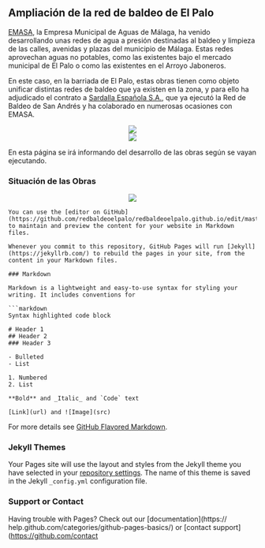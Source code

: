 ## Ampliación de la red de baldeo de El Palo
[EMASA](https://www.emasa.es/), la Empresa Municipal de Aguas de Málaga, ha venido desarrollando unas redes de agua a presión destinadas al baldeo y limpieza de las calles, avenidas y plazas del municipio de Málaga. Estas redes aprovechan  aguas no potables, como las existentes bajo el mercado municipal de El Palo o como las existentes en el Arroyo Jaboneros.

En este caso, en la barriada de El Palo, estas obras tienen como objeto unificar distintas redes de baldeo que ya existen en la zona, y para ello ha adjudicado el contrato a [Sardalla Española S.A.](http://www.sardesa.com/), que ya ejecutó la Red de Baldeo de San Andrés y ha colaborado en numerosas ocasiones con EMASA. 

<div style="text-align:center"><img src ="http://www.sardesa.com/wp-content/uploads/2013/07/logo1.png" /></div> 

<div style="text-align:center"><img src ="https://www.emasa.es/wp-content/themes/twentyeleven/img/34.png" /></div>

En esta página se irá informando del desarrollo de las obras según se vayan ejecutando.

### Situación de las Obras
<div style="text-align:center"><img src ="https://lh3.googleusercontent.com/P42CqoSGerylEoRHf6ZXuR85dBCvrKMDBzbwQyP6tn6Inu5SmCpGUsYBggDG1s7vk5_hhLU0-oDt7ZrGiRo34f9Ns6e57ObrwJsMz6GXzsZ5DSS3rnxm3htl_tkC1kseYRX10rGS0jg0xnGwYct81Sad8MKPNYnQ_GV0qV_xa5bkIY34qeGu36oIEooKplykN-R-vfcj3BFBxSPuOrEqQineEruLz-78FDaFAS53YqJxcX3HE4NovTUlnxla85BNkaaC5JilSjMDhybhpJ4lZtsszBKGpzpPvWg3J-PaSLyVyk7_IU7mo0hDBaaa0DvWajU5gov7h0dcqJO4O6KySDNrDn-Juv7IvlfQz4xCjpcryrb7LH3gr7fc9un57pjK7j4lyd2RgLW7PhRxnB6jPYNOq_A-juwM_x3gsGVamOYovWDnM5gePUOQemeNmQjKeGNgeiZUKKulovRrZJXW7pvJu6gmI-HSR-yyqWsF_QthCuC8fBYVj45aEgi9o4sGOHqp4pm5uEAt5yCx8yrHdCLY8TsiPtIOwGDfX4N4-jGT-2-Z6ZkZ1GaHerXUdPXNzLPQiYvYxX9QnUFpWbFfYsq4jqoC_M1nHaPSkg=w1175-h691-no" /></div>



```
You can use the [editor on GitHub](https://github.com/redbaldeoelpalo/redbaldeoelpalo.github.io/edit/master/index.md) to maintain and preview the content for your website in Markdown files.

Whenever you commit to this repository, GitHub Pages will run [Jekyll](https://jekyllrb.com/) to rebuild the pages in your site, from the content in your Markdown files.

### Markdown

Markdown is a lightweight and easy-to-use syntax for styling your writing. It includes conventions for

```markdown
Syntax highlighted code block

# Header 1
## Header 2
### Header 3

- Bulleted
- List

1. Numbered
2. List

**Bold** and _Italic_ and `Code` text

[Link](url) and ![Image](src)
```

For more details see [GitHub Flavored Markdown](https://guides.github.com/features/mastering-markdown/).

### Jekyll Themes

Your Pages site will use the layout and styles from the Jekyll theme you have selected in your [repository settings](https://github.com/redbaldeoelpalo/redbaldeoelpalo.github.io/settings). The name of this theme is saved in the Jekyll `_config.yml` configuration file.

### Support or Contact

Having trouble with Pages? Check out our [documentation](https://
help.github.com/categories/github-pages-basics/) or [contact support](https://github.com/contact
